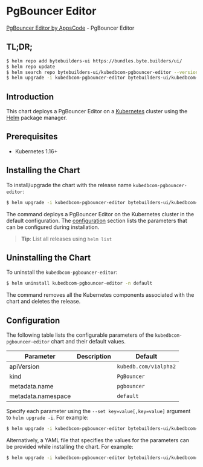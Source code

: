 # PgBouncer Editor

[PgBouncer Editor by AppsCode](https://byte.builders) - PgBouncer Editor

## TL;DR;

```bash
$ helm repo add bytebuilders-ui https://bundles.byte.builders/ui/
$ helm repo update
$ helm search repo bytebuilders-ui/kubedbcom-pgbouncer-editor --version=v0.4.13
$ helm upgrade -i kubedbcom-pgbouncer-editor bytebuilders-ui/kubedbcom-pgbouncer-editor -n default --create-namespace --version=v0.4.13
```

## Introduction

This chart deploys a PgBouncer Editor on a [Kubernetes](http://kubernetes.io) cluster using the [Helm](https://helm.sh) package manager.

## Prerequisites

- Kubernetes 1.16+

## Installing the Chart

To install/upgrade the chart with the release name `kubedbcom-pgbouncer-editor`:

```bash
$ helm upgrade -i kubedbcom-pgbouncer-editor bytebuilders-ui/kubedbcom-pgbouncer-editor -n default --create-namespace --version=v0.4.13
```

The command deploys a PgBouncer Editor on the Kubernetes cluster in the default configuration. The [configuration](#configuration) section lists the parameters that can be configured during installation.

> **Tip**: List all releases using `helm list`

## Uninstalling the Chart

To uninstall the `kubedbcom-pgbouncer-editor`:

```bash
$ helm uninstall kubedbcom-pgbouncer-editor -n default
```

The command removes all the Kubernetes components associated with the chart and deletes the release.

## Configuration

The following table lists the configurable parameters of the `kubedbcom-pgbouncer-editor` chart and their default values.

|     Parameter      | Description |             Default              |
|--------------------|-------------|----------------------------------|
| apiVersion         |             | <code>kubedb.com/v1alpha2</code> |
| kind               |             | <code>PgBouncer</code>           |
| metadata.name      |             | <code>pgbouncer</code>           |
| metadata.namespace |             | <code>default</code>             |


Specify each parameter using the `--set key=value[,key=value]` argument to `helm upgrade -i`. For example:

```bash
$ helm upgrade -i kubedbcom-pgbouncer-editor bytebuilders-ui/kubedbcom-pgbouncer-editor -n default --create-namespace --version=v0.4.13 --set apiVersion=kubedb.com/v1alpha2
```

Alternatively, a YAML file that specifies the values for the parameters can be provided while
installing the chart. For example:

```bash
$ helm upgrade -i kubedbcom-pgbouncer-editor bytebuilders-ui/kubedbcom-pgbouncer-editor -n default --create-namespace --version=v0.4.13 --values values.yaml
```
